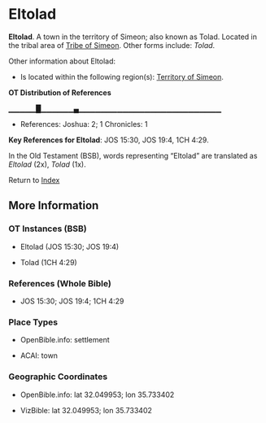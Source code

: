 # Eltolad
**Eltolad**. 
A town in the territory of Simeon; also known as Tolad. 
Located in the tribal area of [Tribe of Simeon](../../../groups/md/acai/Simeon.md). 
Other forms include: 
*Tolad*. 




Other information about Eltolad:


* Is located within the following region(s): 
[Territory of Simeon](TerritoryOfSimeon.md). 


**OT Distribution of References**

▁▁▁▁▁█▁▁▁▁▁▁▄▁▁▁▁▁▁▁▁▁▁▁▁▁▁▁▁▁▁▁▁▁▁▁▁▁▁
* References: Joshua: 2; 1 Chronicles: 1



**Key References for Eltolad**: 
JOS 15:30, JOS 19:4, 1CH 4:29. 


In the Old Testament (BSB), words representing “Eltolad” are translated as 
*Eltolad* (2x), *Tolad* (1x). 




Return to [Index](00-Index.md)

## More Information

### OT Instances (BSB)

* Eltolad (JOS 15:30; JOS 19:4)

* Tolad (1CH 4:29)



### References (Whole Bible)

* JOS 15:30; JOS 19:4; 1CH 4:29


### Place Types

* OpenBible.info: settlement

* ACAI: town



### Geographic Coordinates

* OpenBible.info: lat 32.049953; lon 35.733402

* VizBible: lat 32.049953; lon 35.733402




